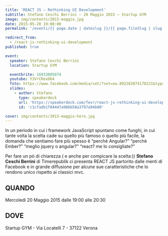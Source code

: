 ```yaml
---
title: 'REACT JS – Rethinking UI Development'
subtitle: Stefano Ceschi Berrini – 20 Maggio 2015 – Startup GYM
image: img/contents/2015-maggio.jpg
date: 2015-05-20 19:00:00
permalink: '/eventi/{{ page.date | dateslug }}/{{ page.fileSlug | slug }}/index.html'

redirect_from:
  - /react-js-rethinking-ui-development
published: true

event:
  speaker: Stefano Ceschi Berrini
  location: Startup GYM

  eventbrite: 16933005074
  youtube: Y3VrCRexOb4
  foto: https://www.facebook.com/media/set/?set=oa.892282874170221&type=1
  slides:
    - author: Stefano
      type: speakerdeck
      url: 'https://speakerdeck.com/fevr/react-js-rethinking-ui-development'
      id: 'c1cfadb1f04447a986b58a3797a94b00'

cover: img/contents/2015-maggio-hero.jpg
---
```


In un periodo in cui i framework JavaScript spuntano come funghi, in cui tante volta la scelta cade su quello
più famoso o quello più facile, la domanda che sentiamo fare più spesso è “perchè Angular?” “perchè Ember?”
“meglio jquery o angular?” “react? me lo consigliate?”

Per fare un pò di chiarezza ( e anche per compicare la scelta:)) **Stefano Ceschi Berrini** di Timerepublik ci
presenta REACT JS partorito dalle menti di Facebook e in grande diffusione per alcune sue caratteristiche che
lo rendono unico rispetto ai classici mvc.

## QUANDO

Mercoledì 20 Maggio 2015 dalle 19:00 alle 20:30

## DOVE

Startup GYM - Via Locatelli 7 - 37122 Verona
